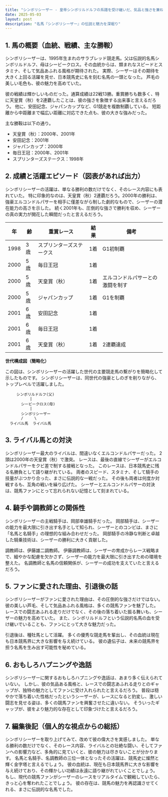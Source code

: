```yaml
---
title: "シンボリシーザー - 皇帝シンボリルドルフの系譜を受け継いだ、気品と強さを兼ね備えた名馬"
date: 2025-05-03
layout: post
description: "名馬『シンボリシーザー』の伝説と魅力を深堀り"
---
```


## 1. 馬の概要（血統、戦績、主な勝鞍）

シンボリシーザーは、1995年生まれのサラブレッド競走馬。父は伝説的名馬シンボリルドルフ、母はシービークロス。その血統からは、類まれなスピードとスタミナ、そして気品あふれる風格が期待された。  実際、シーザーはその期待を大きく上回る活躍を見せ、日本競馬史に名を刻む名馬の一頭となった。  芦毛の美しい毛色も、彼の魅力を高めていた。

彼の戦績は輝かしいものだった。通算成績は22戦13勝。重賞勝ちも数多く、特に天皇賞（秋）を2連覇したことは、彼の強さを象徴する出来事と言えるだろう。  他に、安田記念、ジャパンカップなど、G1競走を複数制覇している。  短距離から中距離まで幅広い距離に対応できた点も、彼の大きな強みだった。

主な勝鞍は以下の通り。

* 天皇賞（秋）：2000年、2001年
* 安田記念：2001年
* ジャパンカップ：2000年
* 毎日王冠：2000年、2001年
* スプリンターズステークス：1998年


## 2. 成績と活躍エピソード（図表があれば出力）

シンボリシーザーの活躍は、単なる勝利の数だけでなく、そのレース内容にも表れていた。  特に印象的なのは、天皇賞（秋）2連覇だろう。2000年の勝利は、強豪エルコンドルパサーを相手に僅差ながら制した劇的なもので、シーザーの潜在能力の高さを示した。  続く2001年も、圧倒的な強さで勝利を収め、シーザーの真の実力が開花した瞬間だったと言えるだろう。

| 年 | 齢 | 重賞レース | 結果 | 備考 |
|---|---|---|---|---|
| 1998 | 3歳 | スプリンターズステークス | 1着 | G1初制覇 |
| 2000 | 5歳 | 毎日王冠 | 1着 |  |
| 2000 | 5歳 | 天皇賞（秋） | 1着 | エルコンドルパサーとの激闘を制す |
| 2000 | 5歳 | ジャパンカップ | 1着 | G1を制覇 |
| 2001 | 6歳 | 安田記念 | 1着 |  |
| 2001 | 6歳 | 毎日王冠 | 1着 |  |
| 2001 | 6歳 | 天皇賞（秋） | 1着 | 2連覇達成 |


**世代構成図（簡略化）**

この図は、シンボリシーザーの活躍した世代の主要競走馬の繋がりを簡略化して示したものです。  シンボリシーザーは、同世代の強豪としのぎを削りながら、トップレベルで活躍しました。

```
     シンボリルドルフ(父)
           |
       シービークロス(母)
           |
       シンボリシーザー
       /     \
  ライバル馬  ライバル馬
```


## 3. ライバル馬との対決

シンボリシーザー最大のライバルは、間違いなくエルコンドルパサーだった。  2頭は2000年の天皇賞（秋）で激突。  レースは、最後の直線でシーザーがエルコンドルパサーをクビ差で制する接戦となった。  このレースは、日本競馬史に残る名勝負として語り継がれている。  両者のスピード、スタミナ、そして騎手の技量がぶつかり合った、まさに伝説的な一戦だった。  その後も両者は何度か対戦するも、互角の戦いを繰り広げた。  シーザーとエルコンドルパサーの対決は、競馬ファンにとって忘れられない記憶として刻まれている。


## 4. 騎手や調教師との関係性

シンボリシーザーの主戦騎手は、岡部幸雄騎手だった。  岡部騎手は、シーザーの能力を最大限に引き出す名手として知られ、シーザーとのコンビは、まさに「名馬と名騎手」の理想的な組み合わせだった。  岡部騎手の冷静な判断と卓越した騎乗技術は、シーザーの勝利に大きく貢献した。

調教師は、伊藤雄二調教師。  伊藤調教師は、シーザーの育成からレース戦略まで、細やかな配慮を欠かさず、シーザーの能力を最大限に引き出すための環境を整えた。  名調教師と名馬の信頼関係が、シーザーの成功を支えていたと言えるだろう。


## 5. ファンに愛された理由、引退後の話

シンボリシーザーがファンに愛された理由は、その圧倒的な強さだけではない。  彼の美しい芦毛、そして気品あふれる風格は、多くの競馬ファンを魅了した。  レースでの闘志あふれる走りだけでなく、その後の落ち着いた振る舞いも、シーザーの魅力を高めていた。  また、シンボリルドルフという伝説的名馬の血を受け継いでいることも、ファンにとって大きな魅力だった。

引退後は、種牡馬として活躍。  多くの優秀な競走馬を輩出し、その血統は現在も日本競馬界に大きな影響を与え続けている。  彼の遺伝子は、未来の競馬界を担う名馬を生み出す可能性を秘めている。


## 6. おもしろハプニングや逸話

シンボリシーザーに関するおもしろハプニングや逸話は、あまり多く伝えられていない。  しかし、彼の気品ある風格と、レースでの闘志あふれる走りとのギャップが、独特の魅力としてファンに受け入れられたと言えるだろう。  普段は穏やかで落ち着いた性格だったというシーザーが、レースになると豹変し、激しい闘志を見せる姿は、多くの競馬ファンを興奮させたに違いない。  そういったギャップが、彼をより魅力的な存在として印象づけたと言えるだろう。


## 7. 編集後記（個人的な視点からの総括）

シンボリシーザーを取り上げてみて、改めて彼の偉大さを実感しました。  単なる勝利の数だけでなく、そのレース内容、ライバルとの壮絶な闘い、そしてファンへの影響力など、多角的に見ていくと、彼の魅力は尽きないことが分かります。  名馬と名騎手、名調教師の三位一体となったその活躍は、競馬史に燦然と輝く金字塔と言えるでしょう。  彼の血統は、現在も日本競馬界に大きな影響を与え続けており、その輝かしい功績は永遠に語り継がれていくことでしょう。  もし、現代の競馬ファンがシーザーのレースをリアルタイムで観戦していたら、きっと心を奪われたことでしょう。  彼の存在は、競馬の魅力を再認識させてくれる、まさに伝説的な名馬でした。
